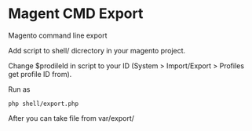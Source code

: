 # Magent CMD Export
Magento command line export

Add script to shell/ dicrectory in your magento project.

Change $prodileId in script to your ID (System > Import/Export > Profiles get profile ID from).

Run as 

```
php shell/export.php
```

After you can take file from var/export/
